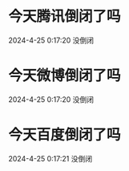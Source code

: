 # 今天腾讯倒闭了吗

2024-4-25 0:17:20 没倒闭

# 今天微博倒闭了吗

2024-4-25 0:17:20 没倒闭

# 今天百度倒闭了吗

2024-4-25 0:17:21 没倒闭

